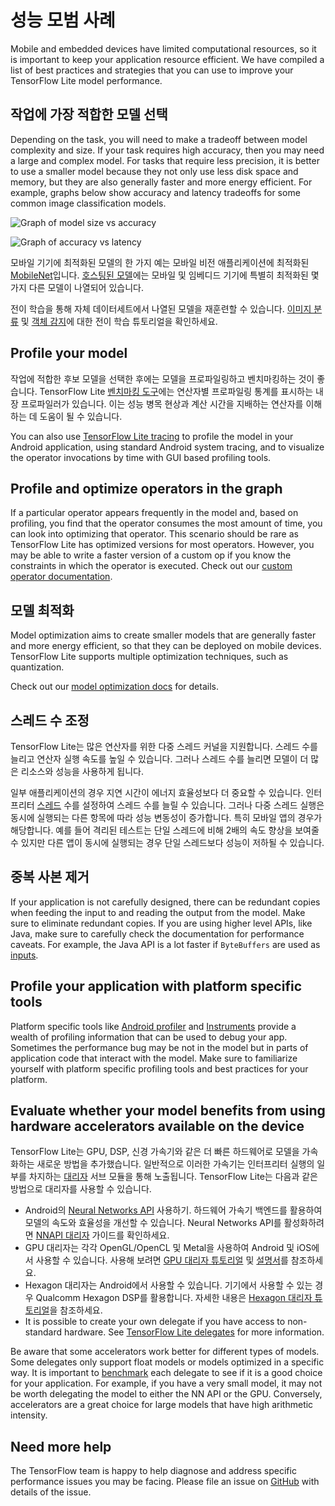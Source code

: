 # 성능 모범 사례

Mobile and embedded devices have limited computational resources, so it is important to keep your application resource efficient. We have compiled a list of best practices and strategies that you can use to improve your TensorFlow Lite model performance.

## 작업에 가장 적합한 모델 선택

Depending on the task, you will need to make a tradeoff between model complexity and size. If your task requires high accuracy, then you may need a large and complex model. For tasks that require less precision, it is better to use a smaller model because they not only use less disk space and memory, but they are also generally faster and more energy efficient. For example, graphs below show accuracy and latency tradeoffs for some common image classification models.

![Graph of model size vs accuracy](../images/performance/model_size_vs_accuracy.png "모델 크기 대 정확도")

![Graph of accuracy vs latency](../images/performance/accuracy_vs_latency.png "정확도 대 지연")

모바일 기기에 최적화된 모델의 한 가지 예는 모바일 비전 애플리케이션에 최적화된 [MobileNet](https://arxiv.org/abs/1704.04861)입니다. [호스팅된 모델](../guide/hosted_models.md)에는 모바일 및 임베디드 기기에 특별히 최적화된 몇 가지 다른 모델이 나열되어 있습니다.

전이 학습을 통해 자체 데이터세트에서 나열된 모델을 재훈련할 수 있습니다. [이미지 분류](/lite/tutorials/model_maker_image_classification) 및 [객체 감지](https://medium.com/tensorflow/training-and-serving-a-realtime-mobile-object-detector-in-30-minutes-with-cloud-tpus-b78971cf1193)에 대한 전이 학습 튜토리얼을 확인하세요.

## Profile your model

작업에 적합한 후보 모델을 선택한 후에는 모델을 프로파일링하고 벤치마킹하는 것이 좋습니다. TensorFlow Lite [벤치마킹 도구](https://github.com/tensorflow/tensorflow/tree/master/tensorflow/lite/tools/benchmark)에는 연산자별 프로파일링 통계를 표시하는 내장 프로파일러가 있습니다. 이는 성능 병목 현상과 계산 시간을 지배하는 연산자를 이해하는 데 도움이 될 수 있습니다.

You can also use [TensorFlow Lite tracing](measurement.md#trace_tensorflow_lite_internals_in_android) to profile the model in your Android application, using standard Android system tracing, and to visualize the operator invocations by time with GUI based profiling tools.

## Profile and optimize operators in the graph

If a particular operator appears frequently in the model and, based on profiling, you find that the operator consumes the most amount of time, you can look into optimizing that operator. This scenario should be rare as TensorFlow Lite has optimized versions for most operators. However, you may be able to write a faster version of a custom op if you know the constraints in which the operator is executed. Check out our [custom operator documentation](../custom_operators.md).

## 모델 최적화

Model optimization aims to create smaller models that are generally faster and more energy efficient, so that they can be deployed on mobile devices. TensorFlow Lite supports multiple optimization techniques, such as quantization.

Check out our [model optimization docs](model_optimization.md) for details.

## 스레드 수 조정

TensorFlow Lite는 많은 연산자를 위한 다중 스레드 커널을 지원합니다. 스레드 수를 늘리고 연산자 실행 속도를 높일 수 있습니다. 그러나 스레드 수를 늘리면 모델이 더 많은 리소스와 성능을 사용하게 됩니다.

일부 애플리케이션의 경우 지연 시간이 에너지 효율성보다 더 중요할 수 있습니다. 인터프리터 [스레드](https://github.com/tensorflow/tensorflow/blob/master/tensorflow/lite/interpreter.h#L346) 수를 설정하여 스레드 수를 늘릴 수 있습니다. 그러나 다중 스레드 실행은 동시에 실행되는 다른 항목에 따라 성능 변동성이 증가합니다. 특히 모바일 앱의 경우가 해당합니다. 예를 들어 격리된 테스트는 단일 스레드에 비해 2배의 속도 향상을 보여줄 수 있지만 다른 앱이 동시에 실행되는 경우 단일 스레드보다 성능이 저하될 수 있습니다.

## 중복 사본 제거

If your application is not carefully designed, there can be redundant copies when feeding the input to and reading the output from the model. Make sure to eliminate redundant copies. If you are using higher level APIs, like Java, make sure to carefully check the documentation for performance caveats. For example, the Java API is a lot faster if `ByteBuffers` are used as [inputs](https://github.com/tensorflow/tensorflow/blob/master/tensorflow/lite/java/src/main/java/org/tensorflow/lite/Interpreter.java#L175).

## Profile your application with platform specific tools

Platform specific tools like [Android profiler](https://developer.android.com/studio/profile/android-profiler) and [Instruments](https://help.apple.com/instruments/mac/current/) provide a wealth of profiling information that can be used to debug your app. Sometimes the performance bug may be not in the model but in parts of application code that interact with the model. Make sure to familiarize yourself with platform specific profiling tools and best practices for your platform.

## Evaluate whether your model benefits from using hardware accelerators available on the device

TensorFlow Lite는 GPU, DSP, 신경 가속기와 같은 더 빠른 하드웨어로 모델을 가속화하는 새로운 방법을 추가했습니다. 일반적으로 이러한 가속기는 인터프리터 실행의 일부를 차지하는 [대리자](delegates.md) 서브 모듈을 통해 노출됩니다. TensorFlow Lite는 다음과 같은 방법으로 대리자를 사용할 수 있습니다.

- Android의 [Neural Networks API](https://developer.android.com/ndk/guides/neuralnetworks/) 사용하기. 하드웨어 가속기 백엔드를 활용하여 모델의 속도와 효율성을 개선할 수 있습니다. Neural Networks API를 활성화하려면 [NNAPI 대리자](nnapi.md) 가이드를 확인하세요.
- GPU 대리자는 각각 OpenGL/OpenCL 및 Metal을 사용하여 Android 및 iOS에서 사용할 수 있습니다. 사용해 보려면 [GPU 대리자 튜토리얼](gpu.md) 및 [설명서](gpu_advanced.md)를 참조하세요.
- Hexagon 대리자는 Android에서 사용할 수 있습니다. 기기에서 사용할 수 있는 경우 Qualcomm Hexagon DSP를 활용합니다. 자세한 내용은 [Hexagon 대리자 튜토리얼](hexagon_delegate.md)을 참조하세요.
- It is possible to create your own delegate if you have access to non-standard hardware. See [TensorFlow Lite delegates](delegates.md) for more information.

Be aware that some accelerators work better for different types of models. Some delegates only support float models or models optimized in a specific way. It is important to [benchmark](measurement.md) each delegate to see if it is a good choice for your application. For example, if you have a very small model, it may not be worth delegating the model to either the NN API or the GPU. Conversely, accelerators are a great choice for large models that have high arithmetic intensity.

## Need more help

The TensorFlow team is happy to help diagnose and address specific performance issues you may be facing. Please file an issue on [GitHub](https://github.com/tensorflow/tensorflow/issues) with details of the issue.

